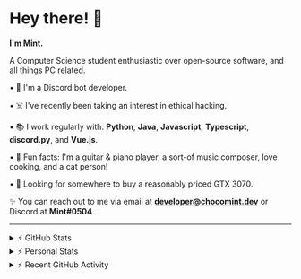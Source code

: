 # Hey there! 👋

**I'm Mint.**

A Computer Science student enthusiastic over open-source software, and all things PC related.

• 👾 I'm a Discord bot developer.

• ☠️ I've recently been taking an interest in ethical hacking.

• 📚 I work regularly with: **Python**, **Java**, **Javascript**, **Typescript**, **discord.py**, and **Vue.js**.

• 🍛 Fun facts: I'm a guitar & piano player, a sort-of music composer, love cooking, and a cat person!

• 🔎 Looking for somewhere to buy a reasonably priced GTX 3070.

✨ You can reach out to me via email at **developer@chocomint.dev** or Discord at **Mint#0504**.

---

<details>
    <summary>⚡ GitHub Stats</summary>

<img height="160px" align="center" alt="Mint's GitHub Stats" src="https://github-readme-stats-lunarmint.vercel.app/api?username=lunarmint&count_private=true&show_icons=true&hide_title=true&hide_border=true&title_color=00ffdf&icon_color=00ffdf&text_color=141823&bg_color=0,4158d0,c850c0,ffcc70&include_all_commits=false"/>

<img align="center" alt="Mint's Most Used Languages" src="https://github-readme-stats-lunarmint.vercel.app/api/top-langs/?username=lunarmint&hide_title=true&hide_border=true&langs_count=8&layout=compact&title_color=141823&bg_color=0,ffcc70,c850c0,4158d0"/>

</details>

<details>
    <summary>⚡ Personal Stats</summary>

<!--START_SECTION:waka-->
![Profile Views](http://img.shields.io/badge/Profile%20Views-0-blue)

![Lines of code](https://img.shields.io/badge/From%20Hello%20World%20I%27ve%20Written-164087%20lines%20of%20code-blue)

**I'm a Night 🦉** 

```text
🌞 Morning    64 commits     █████░░░░░░░░░░░░░░░░░░░░   20.25% 
🌆 Daytime    90 commits     ███████░░░░░░░░░░░░░░░░░░   28.48% 
🌃 Evening    79 commits     ██████░░░░░░░░░░░░░░░░░░░   25.0% 
🌙 Night      83 commits     ██████░░░░░░░░░░░░░░░░░░░   26.27%

```
📅 **I'm Most Productive on Monday** 

```text
Monday       91 commits     ███████░░░░░░░░░░░░░░░░░░   28.8% 
Tuesday      36 commits     ██░░░░░░░░░░░░░░░░░░░░░░░   11.39% 
Wednesday    27 commits     ██░░░░░░░░░░░░░░░░░░░░░░░   8.54% 
Thursday     67 commits     █████░░░░░░░░░░░░░░░░░░░░   21.2% 
Friday       42 commits     ███░░░░░░░░░░░░░░░░░░░░░░   13.29% 
Saturday     28 commits     ██░░░░░░░░░░░░░░░░░░░░░░░   8.86% 
Sunday       25 commits     ██░░░░░░░░░░░░░░░░░░░░░░░   7.91%

```


📊 **This Week I Spent My Time On** 

```text
💬 Programming Languages: 
Python                   3 hrs 44 mins       ███████████░░░░░░░░░░░░░░   43.81% 
C++                      3 hrs 27 mins       ██████████░░░░░░░░░░░░░░░   40.48% 
SQL                      41 mins             ██░░░░░░░░░░░░░░░░░░░░░░░   8.12% 
Other                    34 mins             █░░░░░░░░░░░░░░░░░░░░░░░░   6.68% 
Git Config               2 mins              ░░░░░░░░░░░░░░░░░░░░░░░░░   0.47%

🔥 Editors: 
PyCharm                  5 hrs 5 mins        ███████████████░░░░░░░░░░   59.52% 
CLion                    3 hrs 27 mins       ██████████░░░░░░░░░░░░░░░   40.48%

🐱‍💻 Projects: 
Chiya                    5 hrs 3 mins        ██████████████░░░░░░░░░░░   59.17% 
project1                 2 hrs 30 mins       ███████░░░░░░░░░░░░░░░░░░   29.35% 
test                     57 mins             ██░░░░░░░░░░░░░░░░░░░░░░░   11.13% 
Unknown Project          1 min               ░░░░░░░░░░░░░░░░░░░░░░░░░   0.35%

💻 Operating System: 
Windows                  8 hrs 33 mins       █████████████████████████   100.0%

```

**I Mostly Code in Python** 

```text
Python                   6 repos             ███████░░░░░░░░░░░░░░░░░░   28.57% 
C                        5 repos             ██████░░░░░░░░░░░░░░░░░░░   23.81% 
Java                     3 repos             ███░░░░░░░░░░░░░░░░░░░░░░   14.29% 
Clojure                  2 repos             ██░░░░░░░░░░░░░░░░░░░░░░░   9.52% 
Scala                    2 repos             ██░░░░░░░░░░░░░░░░░░░░░░░   9.52%

```



 Last Updated on 30/09/2021
<!--END_SECTION:waka-->

</details>

<details>
    <summary>⚡ Recent GitHub Activity</summary>

<!--START_SECTION:activity-->
1. 💪 Opened PR [#108](https://github.com/ranimepiracy/chiya/pull/108) in [ranimepiracy/chiya](https://github.com/ranimepiracy/chiya)
2. 🎉 Merged PR [#106](https://github.com/ranimepiracy/chiya/pull/106) in [ranimepiracy/chiya](https://github.com/ranimepiracy/chiya)
3. 🎉 Merged PR [#104](https://github.com/ranimepiracy/chiya/pull/104) in [ranimepiracy/chiya](https://github.com/ranimepiracy/chiya)
4. 💪 Opened PR [#105](https://github.com/ranimepiracy/chiya/pull/105) in [ranimepiracy/chiya](https://github.com/ranimepiracy/chiya)
5. ❌ Closed PR [#103](https://github.com/ranimepiracy/chiya/pull/103) in [ranimepiracy/chiya](https://github.com/ranimepiracy/chiya)
<!--END_SECTION:activity-->

</details>
